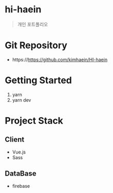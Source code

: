 # hi-haein

> 개인 포트폴리오

# Git Repository

- https://https://github.com/kimhaein/HI-haein

# Getting Started

1. yarn
2. yarn dev

# Project Stack

## Client

- Vue.js
- Sass

## DataBase

- firebase

